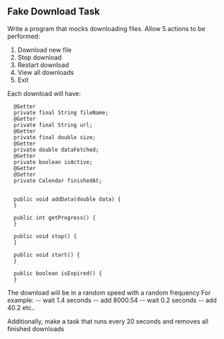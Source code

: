 ## Fake Download Task

Write a program that mocks downloading files.
Allow 5 actions to be performed:

1. Download new file
2. Stop download
3. Restart download
4. View all downloads
5. Exit

Each download will have:
```
  @Getter
  private final String fileName;
  @Getter
  private final String url;
  @Getter
  private final double size;
  @Getter
  private double dataFetched;
  @Getter
  private boolean isActive;
  @Getter
  @Setter
  private Calendar finishedAt;
  
  
  public void addData(double data) {
  }

  public int getProgress() {
  }

  public void stop() {
  }

  public void start() {
  }

  public boolean isExpired() {
  }
```

The download will be in a random speed with a random frequency
For example:
-- wait 1.4 seconds --
add 8000.54
-- wait 0.2 seconds --
add 40.2
etc..


Additionally, make a task that runs every 20 seconds and removes
all finished downloads
